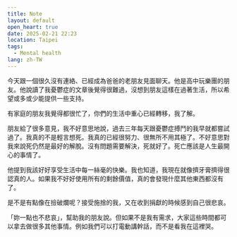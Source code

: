 ```yaml
---
title: Note
layout: default
open_heart: true
date: 2025-02-21 22:23
location: Taipei
tags: 
  - Mental health
lang: zh-TW
---
```


今天跟一個很久沒有連絡、已經成為爸爸的老朋友見面聊天。他是高中玩樂團的朋友。他說讀了我憂鬱症的文章後覺得很難過，沒想到朋友這樣在過著生活，所以希望或多或少能提供一些支持。

有家庭的朋友我覺得都很忙了，你們的生活中重心已經轉移，我了解。

朋友給了很多意見，我不好意思地說，過去三年每天跟憂鬱症搏鬥的我早就都嘗試過了。我真的不是輕言想死。我真的已經很努力、很無所不用其極了。不好意思對我來說死仍然是最好的解脫。沒有問題需要解決，死就好了。死亡應該是人生最開心的事情了。

他提到我該好好享受生活中每一絲毫的快樂。我也知道，我現在就像擠牙膏擠得很認真的人。如果我不好好使用所有的剩餘價值，真的會發現什麼其他東西都沒有了。

是不是有點像在撿破爛呢？接受施捨的我，又在收到捐獻的時候感到自己很悲哀。

「妳一點也不悲哀」，幫助我的朋友說。但如果不是我有需求，大家這些時間都可以拿去做很多其他事情。例如我們可以打電動講幹話，而不是看我在這裡哭。
